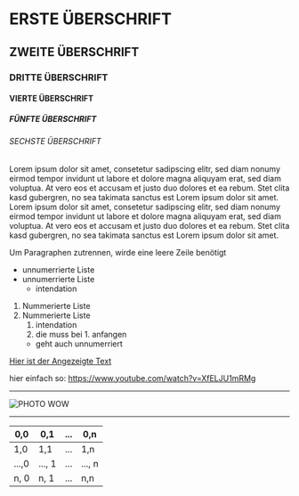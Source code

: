 # ERSTE ÜBERSCHRIFT
## ZWEITE ÜBERSCHRIFT
### DRITTE ÜBERSCHRIFT
#### VIERTE ÜBERSCHRIFT
##### FÜNFTE ÜBERSCHRIFT
###### SECHSTE ÜBERSCHRIFT


Lorem ipsum dolor sit amet, consetetur sadipscing elitr, sed diam nonumy eirmod tempor invidunt ut labore et dolore magna aliquyam erat, sed diam voluptua. At vero eos et accusam et justo duo dolores et ea rebum. Stet clita kasd gubergren, no sea takimata sanctus est Lorem ipsum dolor sit amet. Lorem ipsum dolor sit amet, consetetur sadipscing elitr, sed diam nonumy eirmod tempor invidunt ut labore et dolore magna aliquyam erat, sed diam voluptua. At vero eos et accusam et justo duo dolores et ea rebum. Stet clita kasd gubergren, no sea takimata sanctus est Lorem ipsum dolor sit amet.

Um Paragraphen zutrennen, wirde eine leere Zeile benötigt

- unnumerrierte Liste
- unnumerrierte Liste
    - intendation
 
1. Nummerierte Liste
2. Nummerierte Liste
    1. intendation
    2. die muss bei 1. anfangen
    - geht auch unnumerriert

[Hier ist der Angezeigte Text](https://www.youtube.com/watch?v=XfELJU1mRMg)

hier einfach so: https://www.youtube.com/watch?v=XfELJU1mRMg

---
![PHOTO WOW](https://upload.wikimedia.org/wikipedia/commons/1/1f/Karlsruhe_schloss_gottesau.jpg)

----

| 0,0 | 0,1 | ... | 0,n |
| --- | --- | --- | --- |
| 1,0 | 1,1 | ... | 1,n |
| ...,0 | ..., 1 | ... | ..., n|
| n, 0 | n, 1| ...| n,n |





